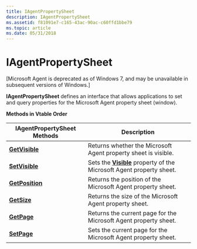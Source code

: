 ```yaml
---
title: IAgentPropertySheet
description: IAgentPropertySheet
ms.assetid: f81091e7-c165-43ac-90ac-c60ffd1bbe79
ms.topic: article
ms.date: 05/31/2018
---
```


# IAgentPropertySheet

\[Microsoft Agent is deprecated as of Windows 7, and may be unavailable in subsequent versions of Windows.\]

**IAgentPropertySheet** defines an interface that allows applications to set and query properties for the Microsoft Agent property sheet (window).

**Methods in Vtable Order**



| IAgentPropertySheet Methods                             | Description                                                                                  |
|---------------------------------------------------------|----------------------------------------------------------------------------------------------|
| [**GetVisible**](iagentpropertysheet--getvisible.md)   | Returns whether the Microsoft Agent property sheet is visible.                               |
| [**SetVisible**](iagentpropertysheet--setvisible.md)   | Sets the [**Visible**](visible-property.md) property of the Microsoft Agent property sheet. |
| [**GetPosition**](iagentpropertysheet--getposition.md) | Returns the position of the Microsoft Agent property sheet.                                  |
| [**GetSize**](iagentpropertysheet--getsize.md)         | Returns the size of the Microsoft Agent property sheet.                                      |
| [**GetPage**](iagentpropertysheet--getpage.md)         | Returns the current page for the Microsoft Agent property sheet.                             |
| [**SetPage**](iagentpropertysheet--setpage.md)         | Sets the current page for the Microsoft Agent property sheet.                                |



 

 

 




